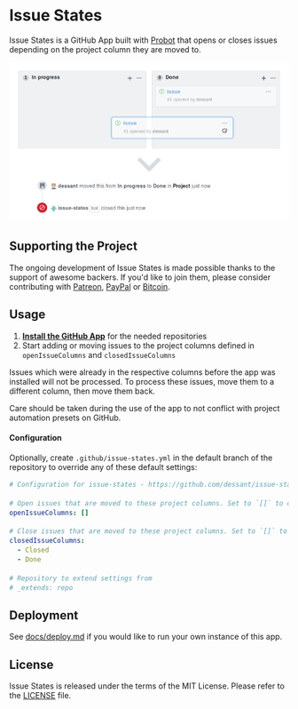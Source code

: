 # Issue States

Issue States is a GitHub App built with [Probot](https://github.com/probot/probot)
that opens or closes issues depending on the project column they are moved to.

![](assets/screenshot.png)

## Supporting the Project

The ongoing development of Issue States is made possible
thanks to the support of awesome backers. If you'd like to join them,
please consider contributing with [Patreon](https://goo.gl/qRhKSW),
[PayPal](https://goo.gl/5FnBaw) or [Bitcoin](https://goo.gl/uJUAaU).

## Usage

1. **[Install the GitHub App](https://github.com/apps/issue-states)**
   for the needed repositories
2. Start adding or moving issues to the project columns defined
   in `openIssueColumns` and `closedIssueColumns`

Issues which were already in the respective columns before the app was installed
will not be processed. To process these issues, move them to a different column,
then move them back.

Care should be taken during the use of the app to not conflict with project
automation presets on GitHub.

#### Configuration

Optionally, create `.github/issue-states.yml` in the default branch
of the repository to override any of these default settings:

```yaml
# Configuration for issue-states - https://github.com/dessant/issue-states

# Open issues that are moved to these project columns. Set to `[]` to disable
openIssueColumns: []

# Close issues that are moved to these project columns. Set to `[]` to disable
closedIssueColumns:
  - Closed
  - Done

# Repository to extend settings from
# _extends: repo
```

## Deployment

See [docs/deploy.md](docs/deploy.md) if you would like to run your own
instance of this app.

## License

Issue States is released under the terms of the MIT License.
Please refer to the [LICENSE](LICENSE) file.
